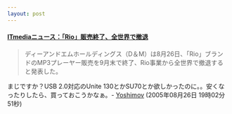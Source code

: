 ```yaml
---
layout: post
---
```

<h4><a href="http://www.itmedia.co.jp/news/articles/0508/26/news060.html">ITmediaニュース：「Rio」販売終了、全世界で撤退</a></h4>
<blockquote><p>ディーアンドエムホールディングス（D＆M）は8月26日、「Rio」ブランドのMP3プレーヤー販売を9月末で終了、Rio事業から全世界で撤退すると発表した。</p>
</blockquote>
<p>まじですか？USB 2.0対応のUnite 130とかSU70とか欲しかったのに。。安くなったりしたら、買っておこうかなぁ。- <a href="/?page=Yoshimov" class="wikipage">Yoshimov</a> (2005年08月26日 19時02分51秒)</p>
